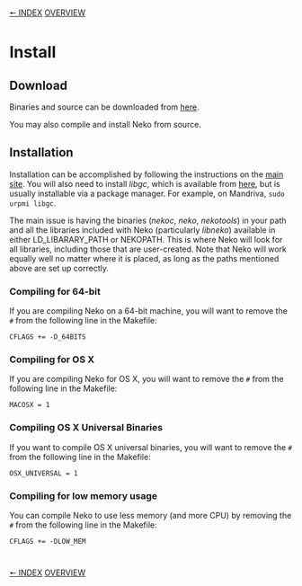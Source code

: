 [🠔 INDEX](index.md) [OVERVIEW](overview.md)
#

# Install

## Download

Binaries and source can be downloaded from [here](http://nekovm.org/download).

You may also compile and install Neko from source.

## Installation

Installation can be accomplished by following the instructions on the [main site](https://nekovm.org/doc/begin/). You will also need to install *libgc*, which is available from [here](https://www.hboehm.info/gc/), but is usually installable via a package manager. For example, on Mandriva, `sudo urpmi libgc`.

The main issue is having the binaries (*nekoc*, *neko*, *nekotools*) in your path and all the libraries included with Neko (particularly *libneko*) available in either LD\_LIBARARY\_PATH or NEKOPATH. This is where Neko will look for all libraries, including those that are user-created. Note that Neko will work equally well no matter where it is placed, as long as the paths mentioned above are set up correctly.

### Compiling for 64-bit

If you are compiling Neko on a 64-bit machine, you will want to remove the `#` from the following line in the Makefile:

`CFLAGS += -D_64BITS`

### Compiling for OS X

If you are compiling Neko for OS X, you will want to remove the `#` from the following line in the Makefile:

`MACOSX = 1`

### Compiling OS X Universal Binaries

If you want to compile OS X universal binaries, you will want to remove the `#` from the following line in the Makefile:

`OSX_UNIVERSAL = 1`

### Compiling for low memory usage

You can compile Neko to use less memory (and more CPU) by removing the `#` from the following line in the Makefile:

`CFLAGS += -DLOW_MEM`

#
[🠔 INDEX](index.md) [OVERVIEW](overview.md)